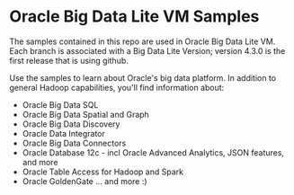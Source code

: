 Oracle Big Data Lite VM Samples
===========================
The samples contained in this repo are used in Oracle Big Data Lite VM.  Each branch is associated with a Big Data Lite Version; version 4.3.0 is the first release that is using github.

Use the samples to learn about Oracle's big data platform.  In addition to general Hadoop capabilities, you'll find information about:

 - Oracle Big Data SQL
 - Oracle Big Data Spatial and Graph
 - Oracle Big Data Discovery
 - Oracle Data Integrator
 - Oracle Big Data Connectors
 - Oracle Database 12c - incl Oracle Advanced Analytics, JSON features, and more
 - Oracle Table Access for Hadoop and Spark
 - Oracle GoldenGate
... and more :)
